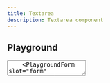 ```yaml
---
title: Textarea
description: Textarea component
---
```


<script lang="ts">
    import {Textarea} from '$lib';
    import {docTextareaPropsDefs} from '$lib/components/Textarea/Textarea.props.js';
    import ApiReference from '$lib-doc/components/ApiReference.svelte';
    import Playground from '$lib-doc/components/Playground.svelte';
    import PlaygroundForm from '$lib-doc/components/PlaygroundForm.svelte';

    let props = {}
</script>

## Playground

<Playground>
    <Textarea slot="component" {...props}/>
    <PlaygroundForm slot="form" bind:props schema={docTextareaPropsDefs} />
</Playground>

## API Reference

<ApiReference data={docTextareaPropsDefs}></ApiReference>
